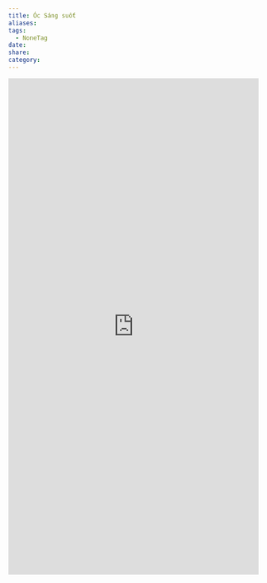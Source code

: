 ```yaml
---
title: Óc Sáng suốt
aliases: 
tags:
  - NoneTag
date: 
share: 
category:
---
```



<iframe src="https://onedrive.live.com/view.aspx?resid=5789757131C7DAFA!242516&authkey=!AKo0aEzg3RqShMA" width="100%" height="1000px" frameborder="0"></iframe>

